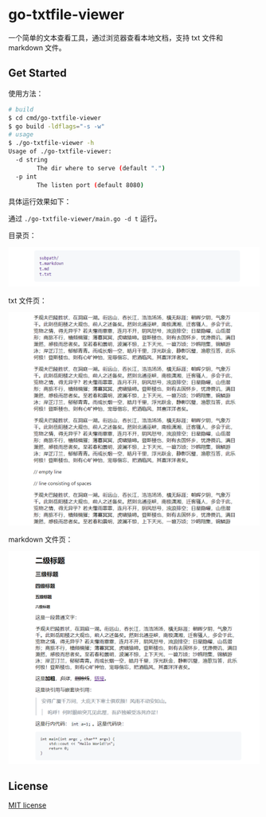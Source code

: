 # go-txtfile-viewer

一个简单的文本查看工具，通过浏览器查看本地文档，支持 txt 文件和 markdown 文件。

## Get Started

使用方法：

``` bash
# build
$ cd cmd/go-txtfile-viewer
$ go build -ldflags="-s -w"
# usage
$ ./go-txtfile-viewer -h
Usage of ./go-txtfile-viewer:
  -d string
    	The dir where to serve (default ".")
  -p int
    	The listen port (default 8080)
```

具体运行效果如下：

通过 `./go-txtfile-viewer/main.go -d t` 运行。

目录页：

![dir](https://github.com/yuweizzz/go-txtfile-viewer/blob/main/view_dir.png)

txt 文件页：

![txt](https://github.com/yuweizzz/go-txtfile-viewer/blob/main/view_txt.png)

markdown 文件页：

![markdown](https://github.com/yuweizzz/go-txtfile-viewer/blob/main/view_markdown.png)

## License

[MIT license](https://github.com/yuweizzz/go-txtfile-viewer/blob/main/LICENSE)

